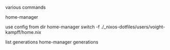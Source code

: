various commands

home-manager


use config from dir
home-manager switch -f ./_nixos-dotfiles/users/voight-kampff/home.nix

list generations
home-manager generations        

